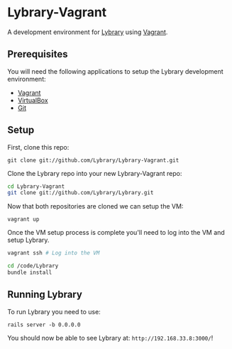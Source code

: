 # Lybrary-Vagrant

A development environment for [Lybrary](https://www.github.com/Lybrary/lybrary/) using [Vagrant](https://www.vagrantup.com/).

## Prerequisites

You will need the following applications to setup the Lybrary development environment:

* [Vagrant](https://www.vagrantup.com/)
* [VirtualBox](https://www.virtualbox.org/)
* [Git](https://git-scm.com/)

## Setup

First, clone this repo:

`git clone git://github.com/Lybrary/Lybrary-Vagrant.git`

Clone the Lybrary repo into your new Lybrary-Vagrant repo:

```bash
cd Lybrary-Vagrant
git clone git://github.com/Lybrary/Lybrary.git
```

Now that both repositories are cloned we can setup the VM:

`vagrant up`

Once the VM setup process is complete you'll need to log into the VM and setup Lybrary.

```bash
vagrant ssh # Log into the VM

cd /code/Lybrary
bundle install
```

## Running Lybrary

To run Lybrary you need to use:

`rails server -b 0.0.0.0`

You should now be able to see Lybrary at: `http://192.168.33.8:3000/`!
